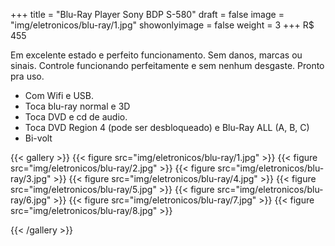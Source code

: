 +++
title = "Blu-Ray Player Sony BDP S-580"
draft = false
image = "img/eletronicos/blu-ray/1.jpg"
showonlyimage = false
weight = 3
+++
<span class="price">R$ 455</span>
<!--more-->

Em excelente estado e perfeito funcionamento. Sem danos, marcas ou sinais. Controle funcionando perfeitamente e sem nenhum desgaste. Pronto pra uso.

- Com Wifi e USB. 
- Toca blu-ray normal e 3D
- Toca DVD e cd de audio.
- Toca DVD Region 4 (pode ser desbloqueado) e Blu-Ray ALL (A, B, C)
- Bi-volt


{{< gallery >}}
{{< figure src="img/eletronicos/blu-ray/1.jpg" >}}
{{< figure src="img/eletronicos/blu-ray/2.jpg" >}}
{{< figure src="img/eletronicos/blu-ray/3.jpg" >}}
{{< figure src="img/eletronicos/blu-ray/4.jpg" >}}
{{< figure src="img/eletronicos/blu-ray/5.jpg" >}}
{{< figure src="img/eletronicos/blu-ray/6.jpg" >}}
{{< figure src="img/eletronicos/blu-ray/7.jpg" >}}
{{< figure src="img/eletronicos/blu-ray/8.jpg" >}}

{{< /gallery >}}
